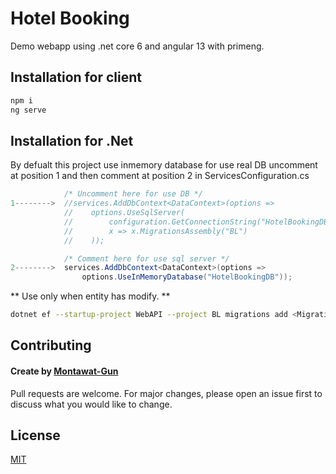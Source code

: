 ﻿# Hotel Booking

Demo webapp using .net core 6 and angular 13 with primeng.

## Installation for client

```bash
npm i
ng serve
```

## Installation for .Net
By defualt this project use inmemory database for use real DB uncomment at position 1 and then comment at position 2 
in ServicesConfiguration.cs

```csharp
            /* Uncomment here for use DB */
1-------->  //services.AddDbContext<DataContext>(options =>
            //    options.UseSqlServer(
            //        configuration.GetConnectionString("HotelBookingDB"),
            //        x => x.MigrationsAssembly("BL")
            //    ));

            /* Comment here for use sql server */
2-------->  services.AddDbContext<DataContext>(options =>
                options.UseInMemoryDatabase("HotelBookingDB"));
```

** Use only when entity has modify. **
```bash
dotnet ef --startup-project WebAPI --project BL migrations add <MigrationName> -o Data/Migrations
```

## Contributing
#### Create by [Montawat-Gun](https://github.com/Montawat-Gun)
Pull requests are welcome. For major changes, please open an issue first to discuss what you would like to change.

## License
[MIT](https://github.com/Montawat-Gun/Hotel-Booking/blob/main/LICENSE)
